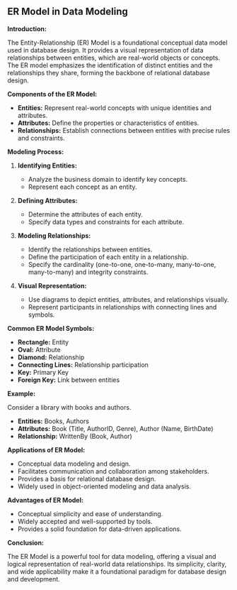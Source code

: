 ## ER Model in Data Modeling

**Introduction:**

The Entity-Relationship (ER) Model is a foundational conceptual data model used in database design. It provides a visual representation of data relationships between entities, which are real-world objects or concepts. The ER model emphasizes the identification of distinct entities and the relationships they share, forming the backbone of relational database design.

**Components of the ER Model:**

* **Entities:** Represent real-world concepts with unique identities and attributes. 
* **Attributes:** Define the properties or characteristics of entities.
* **Relationships:** Establish connections between entities with precise rules and constraints.


**Modeling Process:**

1. **Identifying Entities:**
   - Analyze the business domain to identify key concepts.
   - Represent each concept as an entity.


2. **Defining Attributes:**
   - Determine the attributes of each entity.
   - Specify data types and constraints for each attribute.


3. **Modeling Relationships:**
   - Identify the relationships between entities.
   - Define the participation of each entity in a relationship.
   - Specify the cardinality (one-to-one, one-to-many, many-to-one, many-to-many) and integrity constraints.


4. **Visual Representation:**
   - Use diagrams to depict entities, attributes, and relationships visually. 
   - Represent participants in relationships with connecting lines and symbols.


**Common ER Model Symbols:**

* **Rectangle:** Entity
* **Oval:** Attribute
* **Diamond:** Relationship
* **Connecting Lines:** Relationship participation
* **Key:** Primary Key
* **Foreign Key:** Link between entities


**Example:**

Consider a library with books and authors.

* **Entities:** Books, Authors
* **Attributes:** Book (Title, AuthorID, Genre), Author (Name, BirthDate)
* **Relationship:** WrittenBy (Book, Author)


**Applications of ER Model:**

* Conceptual data modeling and design.
* Facilitates communication and collaboration among stakeholders.
* Provides a basis for relational database design.
* Widely used in object-oriented modeling and data analysis.


**Advantages of ER Model:**

* Conceptual simplicity and ease of understanding.
* Widely accepted and well-supported by tools.
* Provides a solid foundation for data-driven applications.


**Conclusion:**

The ER Model is a powerful tool for data modeling, offering a visual and logical representation of real-world data relationships. Its simplicity, clarity, and wide applicability make it a foundational paradigm for database design and development.